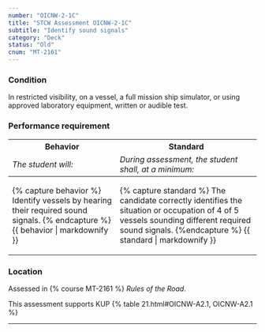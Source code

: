 ```yaml
---
number: "OICNW-2-1C"
title: "STCW Assessment OICNW-2-1C"
subtitle: "Identify sound signals"
category: "Deck"
status: "Old"
cnum: "MT-2161"
---
```

### Condition

In restricted visibility, on a vessel, a full mission ship simulator, or using approved laboratory equipment, written or audible test.

### Performance requirement 

<table width='100%' class='Guidelines'>
 <thead>
 <tr>
     <th class='thirty'>Behavior</th>
     <th class='seventy'>Standard</th>
 </tr>
 <tr>
     <td><em>The student will:</em></td>
     <td><em>During assessment, the student shall, at a minimum:</em></td>
 </tr>
 </thead>
 <tbody>
 

<tr><td>

{% capture behavior %}
Identify vessels by hearing their required sound signals.
{% endcapture %}
{{ behavior | markdownify }}

</td><td>

{% capture standard %}
The candidate correctly identifies the situation or occupation of 4 of 5 vessels sounding different required sound signals.
{%endcapture %}
{{ standard | markdownify }}

</td></tr>



 </tbody>
 </table>

### Location

Assessed in  {% course  MT-2161 %}  *Rules of the Road*.

This assessment supports KUP {% table 21.html#OICNW-A2.1, OICNW-A2.1 %}

***


